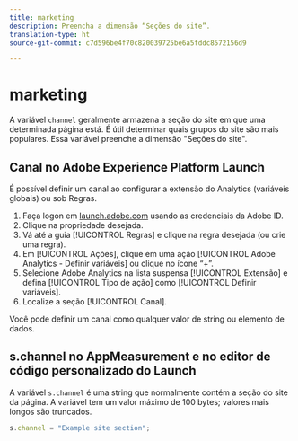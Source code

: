 ```yaml
---
title: marketing
description: Preencha a dimensão “Seções do site”.
translation-type: ht
source-git-commit: c7d596be4f70c820039725be6a5fddc8572156d9

---
```



# marketing

A variável `channel` geralmente armazena a seção do site em que uma determinada página está. É útil determinar quais grupos do site são mais populares. Essa variável preenche a dimensão &quot;Seções do site&quot;.

## Canal no Adobe Experience Platform Launch

É possível definir um canal ao configurar a extensão do Analytics (variáveis globais) ou sob Regras.

1. Faça logon em [launch.adobe.com](https://launch.adobe.com) usando as credenciais da Adobe ID.
2. Clique na propriedade desejada.
3. Vá até a guia [!UICONTROL Regras] e clique na regra desejada (ou crie uma regra).
4. Em [!UICONTROL Ações], clique em uma ação [!UICONTROL Adobe Analytics - Definir variáveis] ou clique no ícone “+”.
5. Selecione Adobe Analytics na lista suspensa [!UICONTROL Extensão] e defina [!UICONTROL Tipo de ação] como [!UICONTROL Definir variáveis].
6. Localize a seção [!UICONTROL Canal].

Você pode definir um canal como qualquer valor de string ou elemento de dados.

## s.channel no AppMeasurement e no editor de código personalizado do Launch

A variável `s.channel` é uma string que normalmente contém a seção do site da página. A variável tem um valor máximo de 100 bytes; valores mais longos são truncados.

```js
s.channel = "Example site section";
```
